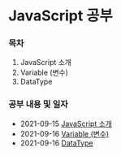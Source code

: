 # JavaScript 공부 

### 목차

1. JavaScript 소개
2. Variable (변수)
3. DataType


### 공부 내용 및 일자 

- 2021-09-15 [JavaScript 소개](./javascript/README.md)
- 2021-09-16 [Variable (변수)](./variable/README.md)
- 2021-09-16 [DataType](./datatype/README.md)
